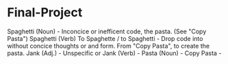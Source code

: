# Final-Project

Spaghetti (Noun) - Inconcice or inefficent code, the pasta. (See "Copy Pasta")
Spaghetti (Verb) To Spaghette / to Spaghetti - Drop code into without concice thoughts or and form. From "Copy Pasta", to create the pasta. 
Jank (Adj.) - Unspecific or 
Jank (Verb) - 
Pasta (Noun) - 
Copy Pasta - 
